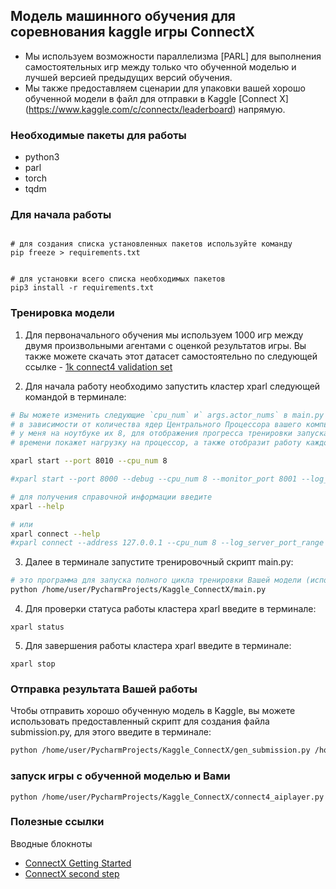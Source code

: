 ##  Модель машинного обучения для соревнования kaggle игры ConnectX

- Мы используем возможности параллелизма [PARL]  для выполнения самостоятельных игр между только что обученной 
  моделью и лучшей версией предыдущих версий обучения.
- Мы также предоставляем сценарии для упаковки вашей хорошо обученной модели в файл для отправки в Kaggle [Connect X]
  (https://www.kaggle.com/c/connectx/leaderboard) напрямую.

### Необходимые пакеты для работы 
- python3
- parl
- torch
- tqdm

### Для начала работы


```commandline

# для создания списка установленных пакетов используйте команду
pip freeze > requirements.txt


# для установки всего списка необходимых пакетов
pip3 install -r requirements.txt
```


### Тренировка модели
1. Для первоначального обучения мы используем 1000 игр между двумя произвольными агентами с оценкой результатов игры.
   Вы также можете скачать этот датасет самостоятельно  по следующей ссылке - [1k connect4 validation 
   set](https://www.kaggle.com/petercnudde/1k-connect4-validation-set) 

2. Для начала работу необходимо запустить кластер xparl следующей командой в терминале:
```bash
# Вы можете изменить следующие `cpu_num` и` args.actor_nums` в main.py
# в зависимости от количества ядер Центрального Процессора вашего компьютера.
# у меня на ноутбуке их 8, для отображения прогресса тренировки запускаем веб-интерфейс, он в режиме реального 
# времени покажет нагрузку на процессор, а также отобразит работу каждого агента (ядра Вашего ЦП)

xparl start --port 8010 --cpu_num 8

#xparl start --port 8000 --debug --cpu_num 8 --monitor_port 8001 --log_server_port_range 8002-8010

# для получения справочной информации введите
xparl --help

# или
xparl connect --help
#xparl connect --address 127.0.0.1 --cpu_num 8 --log_server_port_range 8011-8019
```

3. Далее в терминале запустите тренировочный скрипт main.py:
```bash
# это программа для запуска полного цикла тренировки Вашей модели (использует метод обучения с подкреплением)
python /home/user/PycharmProjects/Kaggle_ConnectX/main.py
```

4. Для проверки статуса работы кластера xparl введите в терминале:
```commandline
xparl status
```

5. Для завершения работы кластера xparl введите в терминале:
```commandline
xparl stop
```

### Отправка результата Вашей работы
Чтобы отправить хорошо обученную модель в Kaggle, вы можете использовать предоставленный скрипт для создания 
файла submission.py, для этого введите в терминале:
```bash
python /home/user/PycharmProjects/Kaggle_ConnectX/gen_submission.py /home/user/PycharmProjects/Kaggle_ConnectX/saved_model/best.pth.tar
```

### запуск игры с обученной моделью и Вами
```commandline
python /home/user/PycharmProjects/Kaggle_ConnectX/connect4_aiplayer.py
```

### Полезные ссылки
Вводные блокноты
- [ConnectX Getting Started](https://www.kaggle.com/andrej0marinchenko/connectx-getting-started)
- [СonnectX second step](https://www.kaggle.com/andrej0marinchenko/onnectx-second-step)
